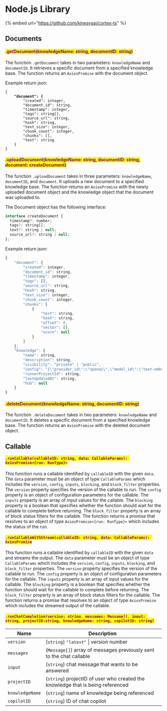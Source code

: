 # Node.js Library

{% embed url="https://github.com/kinesysai/cortex-ts" %}

## Documents

#### <mark style="color:purple;">.getDocument(knowledgeName: string, documentID: string)</mark>

The function `.getDocument` takes in two parameters: `knowledgeName` and `documentID`. It retrieves a specific document from a specified knowledge base. The function returns an `AxiosPromise` with the document object.

Example return json:

<pre class="language-javascript"><code class="lang-javascript">{
<strong>    "document": {
</strong>        "created": integer,
        "document_id": string,
        "timestamp": integer,
        "tags": string[],
        "source_url": string,
        "hash": string,
        "text_size": integer,
        "chunk_count": integer,
        "chunks": [],
        "text": string
    } 
}
</code></pre>



#### <mark style="color:purple;">.uploadDocument(knowledgeName: string, documentID: string, document: createDocument)</mark>

The function `.uploadDocument` takes in three parameters: `knowledgeName`, `documentID`, and `document`. It uploads a new document to a specified knowledge base. The function returns an `AxiosPromise` with the newly uploaded document object and the knowledge object that the document was uploaded to.

The Document object has the following interface:

```javascript
interface createDocument {
  timestamp?: number;
  tags?: string[];
  text?: string | null;
  source_url?: string | null;
};
```

Example return json:

```javascript
{
    "document": {
        "created": integer,
        "document_id": string,
        "timestamp": integer,
        "tags": [],
        "source_url": string,
        "hash": string,
        "text_size": integer,
        "chunk_count": integer,
        "chunks": [
            {
                "text": string,
                "hash": string,
                "offset": 0,
                "vector": [],
                "score": null
            }
        ]
    },
    "knowledge": {
        "name": string,
        "description": string,
        "visibility": "private" | "public",
        "config": "{\"provider_id\":\"openai\",\"model_id\":\"text-embedding-ada-002\",\"extras\":null,\"splitter_id\":\"base_v0\",\"max_chunk_size\":365,\"use_cache\":false}",
        "runnerProjectId": string,
        "lastUpdatedAt": string,
        "hub": null
    }
}
```



#### <mark style="color:purple;">.deleteDocument(knowledgeName: string, documentID: string)</mark>

The function `.deleteDocument` takes in two parameters: `knowledgeName` and `documentID`. It deletes a specific document from a specified knowledge base. The function returns an `AxiosPromise` with the deleted document object.



## Callable



#### <mark style="color:purple;">`.runCallable(callableID: string, data: CallableParams): AxiosPromise<{run: RunType}>`</mark>

This function runs a callable identified by `callableID` with the given `data`. The `data` parameter must be an object of type `CallableParams` which includes the `version`, `config`, `inputs`, `blocking`, and `block_filter` properties. The `version` property specifies the version of the callable to run. The `config` property is an object of configuration parameters for the callable. The `inputs` property is an array of input values for the callable. The `blocking` property is a boolean that specifies whether the function should wait for the callable to complete before returning. The `block_filter` property is an array of block status filters for the callable. The function returns a promise that resolves to an object of type `AxiosPromise<{run: RunType}>` which includes the status of the run.



#### <mark style="color:purple;">`.runCallableWithStream(callableID: string, data: CallableParams): AxiosPromise`</mark>

This function runs a callable identified by `callableID` with the given `data` and streams the output. The `data` parameter must be an object of type `CallableParams` which includes the `version`, `config`, `inputs`, `blocking`, and `block_filter` properties. The `version` property specifies the version of the callable to run. The `config` property is an object of configuration parameters for the callable. The `inputs` property is an array of input values for the callable. The `blocking` property is a boolean that specifies whether the function should wait for the callable to complete before returning. The `block_filter` property is an array of block status filters for the callable. The function returns a promise that resolves to an object of type `AxiosPromise` which includes the streamed output of the callable.



#### <mark style="color:purple;">`.runChatCompletion(version: string, messages: Message[], input: string, projectID:string, knowledgeName: string, copilotID: string)`</mark>

| Name            | Description                                                                     |
| --------------- | ------------------------------------------------------------------------------- |
| `version`       | (`string`) `"latest"` \| version number                                         |
| `messages`      | (`Message[]`) array of messages previously sent to the chat callable            |
| `input`         | (`string`) chat message that wants to be answered                               |
| `projectID`     | (`string`) projectID of user who created the knowledge that is being referenced |
| `knowledgeName` | (`string`) name of knowledge being referenced                                   |
| `copilotID`     | (`string`) ID of chat copilot                                                   |
